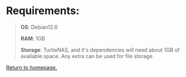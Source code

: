 # Requirements:
> **OS**: Debian12.6
> 
> **RAM**: 1GB
>
> **Storage**: TurtleNAS, and it's dependencies will need about 1GB of available space. Any extra can be used for file storage.

[Return to homepage.](https://github.com/allenc125789/TurtleNAS/blob/main/README.md#installation)
